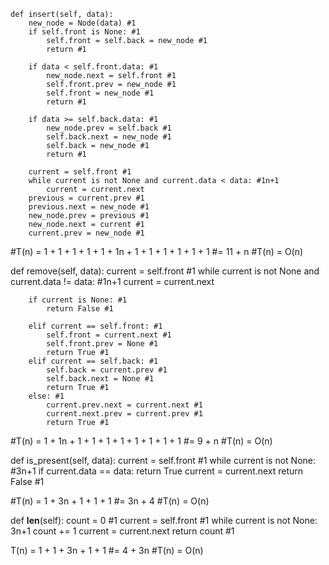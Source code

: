     def insert(self, data):
        new_node = Node(data) #1
        if self.front is None: #1
            self.front = self.back = new_node #1 
            return #1 
           
        if data < self.front.data: #1
            new_node.next = self.front #1 
            self.front.prev = new_node #1
            self.front = new_node #1
            return #1
        
        if data >= self.back.data: #1
            new_node.prev = self.back #1
            self.back.next = new_node #1
            self.back = new_node #1
            return #1
        
        current = self.front #1
        while current is not None and current.data < data: #1n+1
            current = current.next
        previous = current.prev #1
        previous.next = new_node #1 
        new_node.prev = previous #1
        new_node.next = current #1
        current.prev = new_node #1

#T(n) = 1 + 1 + 1 + 1 + 1 + 1n + 1 + 1 + 1 + 1 + 1 + 1 
#= 11 + n
#T(n) = O(n)

def remove(self, data):
        current = self.front #1
        while current is not None and current.data != data: #1n+1
            current = current.next
        
        if current is None: #1
            return False #1
        
        elif current == self.front: #1 
            self.front = current.next #1
            self.front.prev = None #1
            return True #1
        elif current == self.back: #1
            self.back = current.prev #1
            self.back.next = None #1
            return True #1
        else: #1
            current.prev.next = current.next #1
            current.next.prev = current.prev #1
            return True #1

#T(n) = 1 + 1n + 1 + 1 + 1 + 1 + 1 + 1 + 1 + 1
#= 9 + n
#T(n) = O(n)

def is_present(self, data):
        current = self.front #1
        while current is not None: #3n+1
            if current.data == data:
                return True
            current = current.next
        return False #1

#T(n) = 1 + 3n + 1 + 1 + 1
#= 3n + 4
#T(n) = O(n)

def __len__(self):
    count = 0 #1
    current = self.front #1 
    while current is not None: 3n+1
        count += 1
        current = current.next
    return count #1

T(n) = 1 + 1 + 3n + 1 + 1
#= 4 + 3n
#T(n) = O(n)